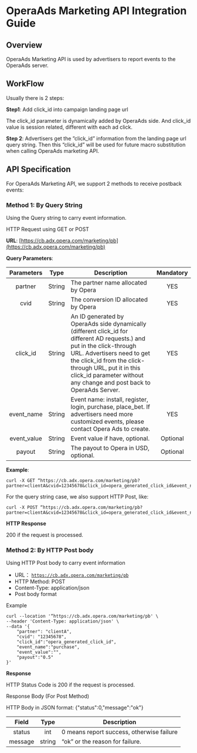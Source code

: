 # OperaAds Marketing API Integration Guide

## **Overview**

OperaAds Marketing API is used by advertisers to report events to the OperaAds server.

## **WorkFlow**

Usually there is 2 steps:

**Step1**: Add click\_id into campaign landing page url

The click\_id parameter is dynamically added by OperaAds side. And click\_id value is session related, different with each ad click.

**Step 2**: Advertisers get the ”click\_id” information from the landing page url query string.  Then this “click\_id” will be used for future macro substitution when calling OperaAds marketing API.

## **API Specification**

For OperaAds Marketing API, we support 2 methods to receive postback events:

### Method 1: By Query String

Using the Query string to carry event information.

HTTP Request using GET or POST

**URL**: [https://cb.adx.opera.com/marketing/pb](https://cb.adx.opera.com/marketing/pb)

**Query Parameters**:

| Parameters | Type | Description | Mandatory |
| :---: | :---: | ----- | :---: |
| partner | String | The partner name allocated by Opera | YES |
| cvid | String | The conversion ID allocated by Opera | YES |
| click\_id | String | An ID generated by OperaAds side dynamically (different click\_id for different AD requests.) and put in the click-through URL. Advertisers need to get the click\_id from the click-through URL, put it in this click\_id parameter without any change and post back to OperaAds Server. | YES |
| event\_name | String | Event name: install, register, login, purchase, place\_bet. If advertisers need more customized events,  please contact Opera Ads to create. | YES |
| event\_value | String | Event value if have, optional.  | Optional |
| payout | String | The payout to Opera in USD, optional. | Optional |

**Example**:

```
curl -X GET “https://cb.adx.opera.com/marketing/pb?partner=clientA&cvid=12345678&click_id=opera_generated_click_id&event_name=purchase&event_value=&payout=0.5”
```

For the query string case, we also support HTTP Post, like:

```
curl -X POST “https://cb.adx.opera.com/marketing/pb?partner=clientA&cvid=12345678&click_id=opera_generated_click_id&event_name=purchase&event_value=&payout=0.5”
```

**HTTP Response**

200 if the request is processed.

### Method 2: By HTTP Post body

Using HTTP Post body to carry event information

* URL： [`https://cb.adx.opera.com/marketing/pb`](https://cb.adx.opera.com/marketing/pb)
* HTTP Method: POST
* Content-Type: application/json
* Post body format

Example


```
curl --location '“https://cb.adx.opera.com/marketing/pb' \
--header 'Content-Type: application/json' \
--data '{
    "partner": "clientA",
    "cvid": "12345678",
    "click_id":"opera_generated_click_id",
    "event_name":"purchase",
    "event_value":"",
    "payout":"0.5"
}'
```

**Response**

HTTP Status Code is 200 if the request is processed.

Response Body (For Post Method)

HTTP Body in JSON format: {"status":0,"message":"ok"}

| Field | Type | Description |
| :---: | :---: | ----- |
| status | int | 0 means report success, otherwise failure |
| message | string | “ok” or the reason for failure. |
